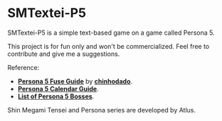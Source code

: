 SMTextei-P5
===========

SMTextei-P5 is a simple text-based game on a game called Persona 5.

This project is for fun only and won't be commercialized. Feel free to contribute and give me a suggestions.

Reference:
* [**Persona 5 Fuse Guide**](https://chinhodado.github.io/persona5_calculator/#/list) by [**chinhodado**](https://github.com/chinhodado).
* [**Persona 5 Calendar Guide**](https://www.reddit.com/r/Persona5/comments/6f2mwr/persona_5_calendar_guide_plan_your_day_to_day/?st=j7fqh22t&sh=a1aa50e2).
* [**List of Persona 5 Bosses**](http://megamitensei.wikia.com/wiki/List_of_Persona_5_Bosses).


Shin Megami Tensei and Persona series are developed by Atlus.
